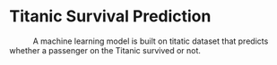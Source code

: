 # Titanic Survival Prediction
&emsp;&emsp;&emsp;A machine learning model is built on titatic dataset that predicts whether a passenger on the Titanic survived or not.
